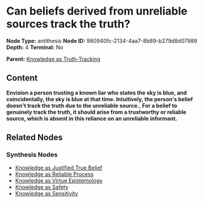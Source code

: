 # Can beliefs derived from unreliable sources track the truth?

**Node Type:** antithesis
**Node ID:** 980940fc-2134-4aa7-8b89-b279d8d07989
**Depth:** 4
**Terminal:** No

**Parent:** [Knowledge as Truth-Tracking](knowledge-as-truth-tracking-synthesis-c46fe083-1016-4558-a8cd-14246095ec8c.md)

## Content

**Envision a person trusting a known liar who states the sky is blue, and coincidentally, the sky is blue at that time. Intuitively, the person's belief doesn't track the truth due to the unreliable source.**, **For a belief to genuinely track the truth, it should arise from a trustworthy or reliable source, which is absent in this reliance on an unreliable informant.**

## Related Nodes

### Synthesis Nodes

- [Knowledge as Justified True Belief](knowledge-as-justified-true-belief-synthesis-9856c9cb-ba28-49a9-8149-e00ecc815dc4.md)
- [Knowledge as Reliable Process](knowledge-as-reliable-process-synthesis-01c91267-69fc-4334-9ae1-4f19df8170b4.md)
- [Knowledge as Virtue Epistemology](knowledge-as-virtue-epistemology-synthesis-7912d459-50a0-4198-97fd-e927e12a53a9.md)
- [Knowledge as Safety](knowledge-as-safety-synthesis-1fd0e1af-8b14-42dc-a45f-dd92c39da3ec.md)
- [Knowledge as Sensitivity](knowledge-as-sensitivity-synthesis-1f34eaa3-cb9a-4295-b8aa-fe277bd577e2.md)
